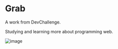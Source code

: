 # Grab
A work from DevChallenge.

Studying and learning more about programming web.


![image](https://user-images.githubusercontent.com/82225789/141314180-bd45a202-d850-41f9-b5f5-29c6cc545f41.png)
